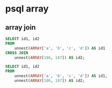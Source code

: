 # psql array

## array join

```sql
SELECT id1, id2
FROM
    unnest(ARRAY['a', 'b', 'c', 'd']) AS id1
CROSS JOIN
    unnest(ARRAY[186, 187]) AS id2;
```

```sql
SELECT id1, id2
FROM
    unnest(ARRAY['a', 'b', 'c', 'd']) AS id1,
    unnest(ARRAY[186, 187]) AS id2;
```

